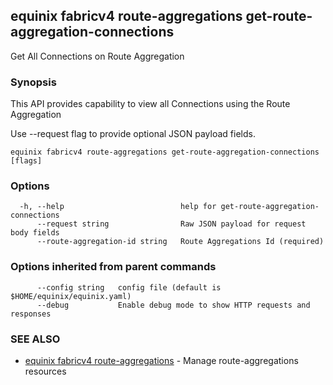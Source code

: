 ## equinix fabricv4 route-aggregations get-route-aggregation-connections

Get All Connections on Route Aggregation

### Synopsis

This API provides capability to view all Connections using the Route Aggregation

Use --request flag to provide optional JSON payload fields.

```
equinix fabricv4 route-aggregations get-route-aggregation-connections [flags]
```

### Options

```
  -h, --help                          help for get-route-aggregation-connections
      --request string                Raw JSON payload for request body fields
      --route-aggregation-id string   Route Aggregations Id (required)
```

### Options inherited from parent commands

```
      --config string   config file (default is $HOME/equinix/equinix.yaml)
      --debug           Enable debug mode to show HTTP requests and responses
```

### SEE ALSO

* [equinix fabricv4 route-aggregations](equinix_fabricv4_route-aggregations.md)	 - Manage route-aggregations resources

